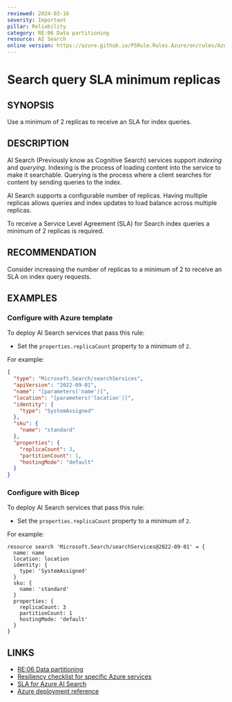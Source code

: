 ```yaml
---
reviewed: 2024-03-16
severity: Important
pillar: Reliability
category: RE:06 Data partitioning
resource: AI Search
online version: https://azure.github.io/PSRule.Rules.Azure/en/rules/Azure.Search.QuerySLA/
---
```


# Search query SLA minimum replicas

## SYNOPSIS

Use a minimum of 2 replicas to receive an SLA for index queries.

## DESCRIPTION

AI Search (Previously know as Cognitive Search) services support _indexing_ and _querying_.
Indexing is the process of loading content into the service to make it searchable.
Querying is the process where a client searches for content by sending queries to the index.

AI Search supports a configurable number of replicas.
Having multiple replicas allows queries and index updates to load balance across multiple replicas.

To receive a Service Level Agreement (SLA) for Search index queries a minimum of 2 replicas is required.

## RECOMMENDATION

Consider increasing the number of replicas to a minimum of 2 to receive an SLA on index query requests.

## EXAMPLES

### Configure with Azure template

To deploy AI Search services that pass this rule:

- Set the `properties.replicaCount` property to a minimum of `2`.

For example:

```json
{
  "type": "Microsoft.Search/searchServices",
  "apiVersion": "2022-09-01",
  "name": "[parameters('name')]",
  "location": "[parameters('location')]",
  "identity": {
    "type": "SystemAssigned"
  },
  "sku": {
    "name": "standard"
  },
  "properties": {
    "replicaCount": 3,
    "partitionCount": 1,
    "hostingMode": "default"
  }
}
```

### Configure with Bicep

To deploy AI Search services that pass this rule:

- Set the `properties.replicaCount` property to a minimum of `2`.

For example:

```bicep
resource search 'Microsoft.Search/searchServices@2022-09-01' = {
  name: name
  location: location
  identity: {
    type: 'SystemAssigned'
  }
  sku: {
    name: 'standard'
  }
  properties: {
    replicaCount: 3
    partitionCount: 1
    hostingMode: 'default'
  }
}
```

## LINKS

- [RE:06 Data partitioning](https://learn.microsoft.com/azure/well-architected/reliability/partition-data)
- [Resiliency checklist for specific Azure services](https://learn.microsoft.com/azure/architecture/checklist/resiliency-per-service#cognitive-search)
- [SLA for Azure AI Search](https://www.microsoft.com/licensing/docs/view/Service-Level-Agreements-SLA-for-Online-Services)
- [Azure deployment reference](https://learn.microsoft.com/azure/templates/microsoft.search/searchservices)
